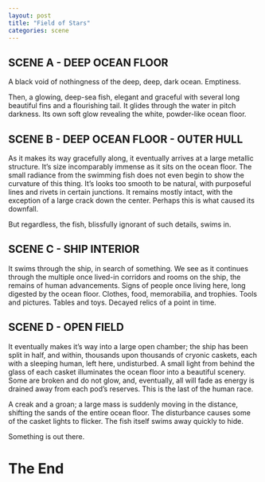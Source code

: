 ```yaml
---
layout: post
title: "Field of Stars"
categories: scene
---
```


## SCENE A - DEEP OCEAN FLOOR

A black void of nothingness of the deep, deep, dark ocean. Emptiness.

Then, a glowing, deep-sea fish, elegant and graceful with several long beautiful fins and a flourishing tail. It glides through the water in pitch darkness. Its own soft glow revealing the white, powder-like ocean floor.

## SCENE B - DEEP OCEAN FLOOR - OUTER HULL

As it makes its way gracefully along, it eventually arrives at a large metallic structure. It’s size incomparably immense as it sits on the ocean floor. The small radiance from the swimming fish does not even begin to show the curvature of this thing. It’s looks too smooth to be natural, with purposeful lines and rivets in certain junctions. It remains mostly intact, with the exception of a large crack down the center. Perhaps this is what caused its downfall.

But regardless, the fish, blissfully ignorant of such details, swims in.

## SCENE C - SHIP INTERIOR

It swims through the ship, in search of something. We see as it continues through the multiple once lived-in corridors and rooms on the ship, the remains of human advancements. Signs of people once living here, long digested by the ocean floor. Clothes, food, memorabilia, and trophies. Tools and pictures. Tables and toys. Decayed relics of a point in time.

## SCENE D - OPEN FIELD

It eventually makes it’s way into a large open chamber; the ship has been split in half, and within, thousands upon thousands of cryonic caskets, each with a sleeping human, left here, undisturbed. A small light from behind the glass of each casket illuminates the ocean floor into a beautiful scenery. Some are broken and do not glow, and, eventually, all will fade as energy is drained away from each pod’s reserves. This is the last of the human race.

A creak and a groan; a large mass is suddenly moving in the distance, shifting the sands of the entire ocean floor. The disturbance causes some of the casket lights to flicker. The fish itself swims away quickly to hide.

Something is out there.

# The End
